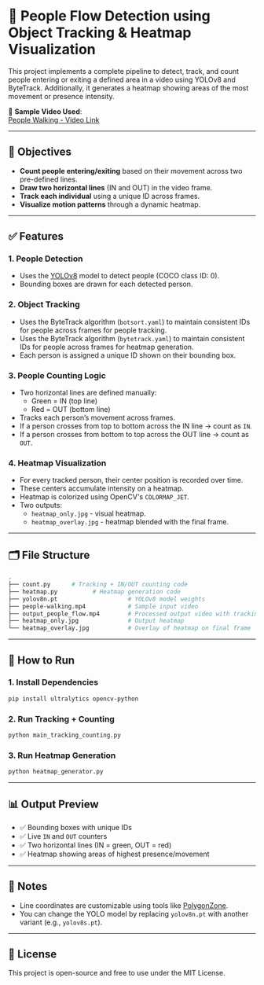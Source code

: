 # 🧠 People Flow Detection using Object Tracking & Heatmap Visualization

This project implements a complete pipeline to detect, track, and count people entering or exiting a defined area in a video using YOLOv8 and ByteTrack. Additionally, it generates a heatmap showing areas of the most movement or presence intensity.

📎 **Sample Video Used**:  
[People Walking - Video Link](https://media.roboflow.com/supervision/video-examples/people-walking.mp4)

---

## 🎯 Objectives

- **Count people entering/exiting** based on their movement across two pre-defined lines.
- **Draw two horizontal lines** (IN and OUT) in the video frame.
- **Track each individual** using a unique ID across frames.
- **Visualize motion patterns** through a dynamic heatmap.

---

## ✅ Features

### 1. **People Detection**
- Uses the [YOLOv8](https://github.com/ultralytics/ultralytics) model to detect people (COCO class ID: 0).
- Bounding boxes are drawn for each detected person.

### 2. **Object Tracking**
- Uses the ByteTrack algorithm (`botsort.yaml`) to maintain consistent IDs for people across frames for people tracking.
- Uses the ByteTrack algorithm (`bytetrack.yaml`) to maintain consistent IDs for people across frames for heatmap generation.
- Each person is assigned a unique ID shown on their bounding box.

### 3. **People Counting Logic**
- Two horizontal lines are defined manually:
  - Green = IN (top line)
  - Red = OUT (bottom line)
- Tracks each person’s movement across frames.
- If a person crosses from top to bottom across the IN line → count as `IN`.
- If a person crosses from bottom to top across the OUT line → count as `OUT`.

### 4. **Heatmap Visualization**
- For every tracked person, their center position is recorded over time.
- These centers accumulate intensity on a heatmap.
- Heatmap is colorized using OpenCV's `COLORMAP_JET`.
- Two outputs:
  - `heatmap_only.jpg` - visual heatmap.
  - `heatmap_overlay.jpg` - heatmap blended with the final frame.

---

## 🗂️ File Structure

```bash
.
├── count.py      # Tracking + IN/OUT counting code
├── heatmap.py          # Heatmap generation code
├── yolov8n.pt                    # YOLOv8 model weights
├── people-walking.mp4            # Sample input video
├── output_people_flow.mp4        # Processed output video with tracking
├── heatmap_only.jpg              # Output heatmap
└── heatmap_overlay.jpg           # Overlay of heatmap on final frame
```

---

## 🚀 How to Run

### 1. Install Dependencies

```bash
pip install ultralytics opencv-python
```

### 2. Run Tracking + Counting

```bash
python main_tracking_counting.py
```

### 3. Run Heatmap Generation

```bash
python heatmap_generator.py
```

---

## 📊 Output Preview

- ✅ Bounding boxes with unique IDs
- ✅ Live `IN` and `OUT` counters
- ✅ Two horizontal lines (IN = green, OUT = red)
- ✅ Heatmap showing areas of highest presence/movement

---

## 🧪 Notes

- Line coordinates are customizable using tools like [PolygonZone](https://polygonzone.roboflow.com/).
- You can change the YOLO model by replacing `yolov8n.pt` with another variant (e.g., `yolov8s.pt`).

---

## 📌 License

This project is open-source and free to use under the MIT License.
